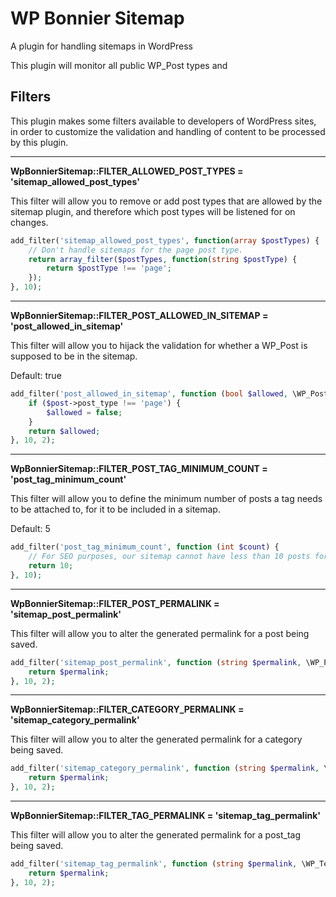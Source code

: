 # WP Bonnier Sitemap
A plugin for handling sitemaps in WordPress

This plugin will monitor all public WP_Post types and 

## Filters
This plugin makes some filters available to developers of WordPress sites, in order to customize the validation and handling of content to be processed by this plugin.

---

**WpBonnierSitemap::FILTER_ALLOWED_POST_TYPES = 'sitemap_allowed_post_types'**

This filter will allow you to remove or add post types that are allowed by the sitemap plugin,
and therefore which post types will be listened for on changes.

```php
add_filter('sitemap_allowed_post_types', function(array $postTypes) {
    // Don't handle sitemaps for the page post type.
    return array_filter($postTypes, function(string $postType) {
        return $postType !== 'page';
    });
}, 10);
```

---

**WpBonnierSitemap::FILTER_POST_ALLOWED_IN_SITEMAP = 'post_allowed_in_sitemap'**

This filter will allow you to hijack the validation for whether a WP_Post is supposed to be in the sitemap.

Default: true

```php
add_filter('post_allowed_in_sitemap', function (bool $allowed, \WP_Post $post) {
    if ($post->post_type !== 'page') {
        $allowed = false;
    }
    return $allowed;
}, 10, 2);
```

---

**WpBonnierSitemap::FILTER_POST_TAG_MINIMUM_COUNT = 'post_tag_minimum_count'**

This filter will allow you to define the minimum number of posts a tag needs to be attached to, for it to be included in a sitemap.

Default: 5

```php
add_filter('post_tag_minimum_count', function (int $count) {
    // For SEO purposes, our sitemap cannot have less than 10 posts for tag pages.
    return 10;
}, 10);
``` 

---

**WpBonnierSitemap::FILTER_POST_PERMALINK = 'sitemap_post_permalink'**

This filter will allow you to alter the generated permalink for a post being saved.

```php
add_filter('sitemap_post_permalink', function (string $permalink, \WP_Post $post) {
    return $permalink;
}, 10, 2);
``` 

---

**WpBonnierSitemap::FILTER_CATEGORY_PERMALINK = 'sitemap_category_permalink'**

This filter will allow you to alter the generated permalink for a category being saved.

```php
add_filter('sitemap_category_permalink', function (string $permalink, \WP_Term $category) {
    return $permalink;
}, 10, 2);
``` 

---

**WpBonnierSitemap::FILTER_TAG_PERMALINK = 'sitemap_tag_permalink'**

This filter will allow you to alter the generated permalink for a post_tag being saved.

```php
add_filter('sitemap_tag_permalink', function (string $permalink, \WP_Term $tag) {
    return $permalink;
}, 10, 2);
```